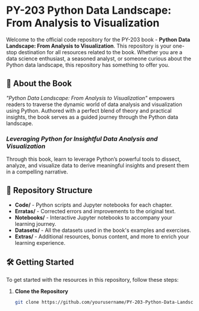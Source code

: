 # PY-203 Python Data Landscape: From Analysis to Visualization

Welcome to the official code repository for the PY-203 book - **Python Data Landscape: From Analysis to Visualization**. This repository is your one-stop destination for all resources related to the book. Whether you are a data science enthusiast, a seasoned analyst, or someone curious about the Python data landscape, this repository has something to offer you. 


## :book: About the Book

_"Python Data Landscape: From Analysis to Visualization"_ empowers readers to traverse the dynamic world of data analysis and visualization using Python. Authored with a perfect blend of theory and practical insights, the book serves as a guided journey through the Python data landscape.

### *Leveraging Python for Insightful Data Analysis and Visualization*

Through this book, learn to leverage Python’s powerful tools to dissect, analyze, and visualize data to derive meaningful insights and present them in a compelling narrative.

## :file_folder: Repository Structure

- **Code/** - Python scripts and Jupyter notebooks for each chapter.
- **Erratas/** - Corrected errors and improvements to the original text.
- **Notebooks/** - Interactive Jupyter notebooks to accompany your learning journey.
- **Datasets/** - All the datasets used in the book's examples and exercises.
- **Extras/** - Additional resources, bonus content, and more to enrich your learning experience.

## :hammer_and_wrench: Getting Started

To get started with the resources in this repository, follow these steps:

1. **Clone the Repository**
   
   ```bash
   git clone https://github.com/yourusername/PY-203-Python-Data-Landscape.git
